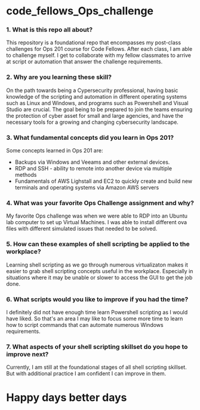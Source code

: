 # code_fellows_Ops_challenge

### 1. What is this repo all about?

This repository is a foundational repo that encompasses my post-class challenges for Ops 201 course for Code Fellows. After each class, I am able to challenge myself. I get to collaborate with my fellow classmates to arrive at script or automation that answer the challenge requirements. 

### 2. Why are you learning these skill?
On the path towards being a Cypersecurity professional, having basic knowledge of the scripting and automation in different operating systems such as Linux and Windows, and programs such as Powershell and Visual Studio are crucial. The goal being to be prepared to join the teams ensuring the protection of cyber asset for small and large agencies, and have the necessary tools for a growing and changing cybersecurity landscape. 

### 3. What fundamental concepts did you learn in Ops 201?
Some concepts learned in Ops 201 are:
- Backups via Windows and Veeams and other external devices. 
- RDP and SSH - ability to remote into another device via multiple methods
- Fundamentals of AWS Lighstall and EC2 to quickly create and build new terminals and operating systems via Amazon AWS servers

### 4. What was your favorite Ops Challenge assignment and why?
My favorite Ops challenge was when we were able to RDP into an Ubuntu lab computer to set up Virtual Machines. I was able to install different ova files with different simulated issues that needed to be solved. 

### 5. How can these examples of shell scripting be applied to the workplace? 
Learning shell scripting as we go through numerous virtualizaton makes it easier to grab shell scripting concepts useful in the workplace. Especially in situations where it may be unable or slower to access the GUI to get the job done.

### 6. What scripts would you like to improve if you had the time? 
I definitely did not have enough time learn Powershell scripting as I would have liked. So that's an area I may like to focus some more time to learn how to script commands that can automate numerous Windows requirements. 

### 7. What aspects of your shell scripting skillset do you hope to improve next? 
Currently, I am still at the foundational stages of all shell scripting skillset. But with additional practice I am confident I can improve in them.

# Happy days better days

